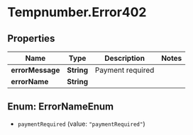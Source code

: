 # Tempnumber.Error402

## Properties

Name | Type | Description | Notes
------------ | ------------- | ------------- | -------------
**errorMessage** | **String** | Payment required | 
**errorName** | **String** |  | 



## Enum: ErrorNameEnum


* `paymentRequired` (value: `"paymentRequired"`)




